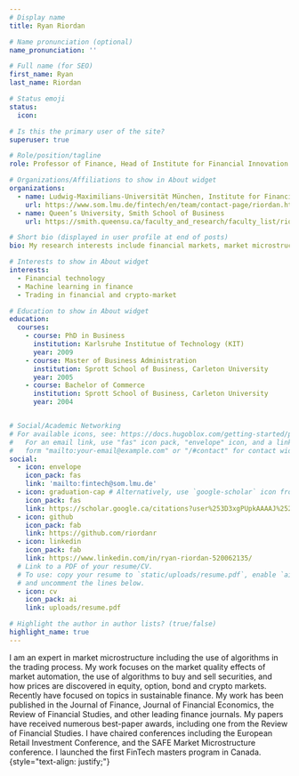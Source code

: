 ```yaml
---
# Display name
title: Ryan Riordan

# Name pronunciation (optional)
name_pronunciation: ''

# Full name (for SEO)
first_name: Ryan
last_name: Riordan

# Status emoji
status:
  icon: 

# Is this the primary user of the site?
superuser: true

# Role/position/tagline
role: Professor of Finance, Head of Institute for Financial Innovation & Technology

# Organizations/Affiliations to show in About widget
organizations:
  - name: Ludwig-Maximilians-Universität München, Institute for Financial Innovation & Technology
    url: https://www.som.lmu.de/fintech/en/team/contact-page/riordan.html
  - name: Queen’s University, Smith School of Business
    url: https://smith.queensu.ca/faculty_and_research/faculty_list/riordan-ryan.php

# Short bio (displayed in user profile at end of posts)
bio: My research interests include financial markets, market microstructure, FinTech, and sustainable finance.

# Interests to show in About widget
interests:
  - Financial technology
  - Machine learning in finance
  - Trading in financial and crypto-market

# Education to show in About widget
education:
  courses:
    - course: PhD in Business
      institution: Karlsruhe Institutue of Technology (KIT)
      year: 2009
    - course: Master of Business Administration
      institution: Sprott School of Business, Carleton University
      year: 2005
    - course: Bachelor of Commerce
      institution: Sprott School of Business, Carleton University
      year: 2004


# Social/Academic Networking
# For available icons, see: https://docs.hugoblox.com/getting-started/page-builder/#icons
#   For an email link, use "fas" icon pack, "envelope" icon, and a link in the
#   form "mailto:your-email@example.com" or "/#contact" for contact widget.
social:
  - icon: envelope
    icon_pack: fas
    link: 'mailto:fintech@som.lmu.de'
  - icon: graduation-cap # Alternatively, use `google-scholar` icon from `ai` icon pack
    icon_pack: fas
    link: https://scholar.google.ca/citations?user%253D3xgPUpkAAAAJ%2526hl%253Den
  - icon: github
    icon_pack: fab
    link: https://github.com/riordanr
  - icon: linkedin
    icon_pack: fab
    link: https://www.linkedin.com/in/ryan-riordan-520062135/
  # Link to a PDF of your resume/CV.
  # To use: copy your resume to `static/uploads/resume.pdf`, enable `ai` icons in `params.yaml`,
  # and uncomment the lines below.
  - icon: cv
    icon_pack: ai
    link: uploads/resume.pdf

# Highlight the author in author lists? (true/false)
highlight_name: true
---
```


I am an expert in market microstructure including the use of algorithms in the trading process. My work focuses on the market quality effects of market automation, the use of algorithms to buy and sell securities, and how prices are discovered in equity, option, bond and crypto markets. Recently have focused on topics in sustainable finance. My work has been published in the Journal of Finance, Journal of Financial Economics, the Review of Financial Studies, and other leading finance journals. My papers have received numerous best-paper awards, including one from the Review of Financial Studies. I have chaired conferences including the European Retail Investment Conference, and the SAFE Market Microstructure conference. I launched the first FinTech masters program in Canada. 
{style="text-align: justify;"}